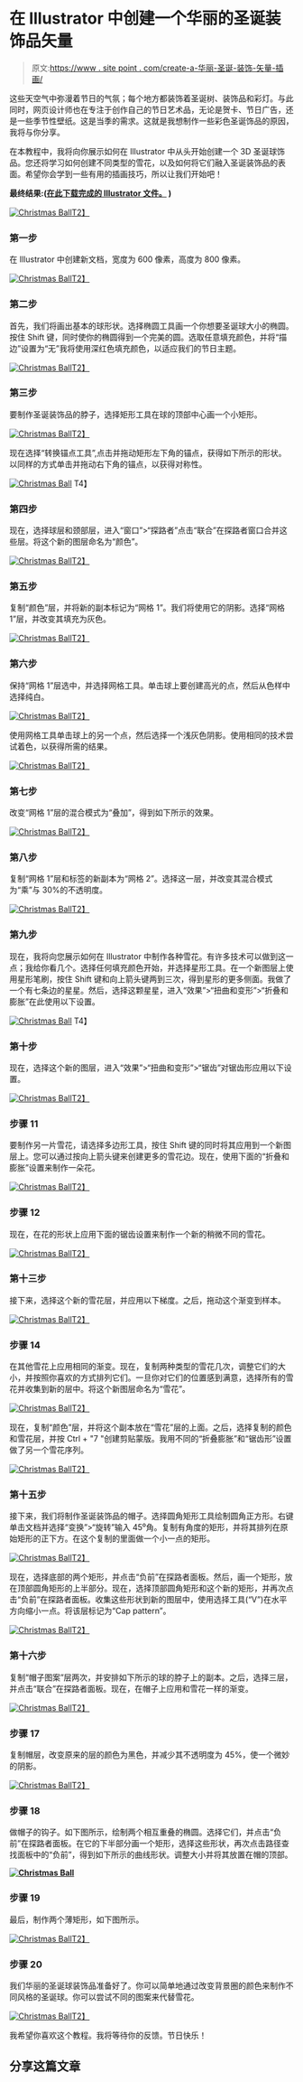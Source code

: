 # 在 Illustrator 中创建一个华丽的圣诞装饰品矢量

> 原文:[https://www . site point . com/create-a-华丽-圣诞-装饰-矢量-插画/](https://www.sitepoint.com/create-a-gorgeous-christmas-ornament-vector-in-illustrator/)

这些天空气中弥漫着节日的气氛；每个地方都装饰着圣诞树、装饰品和彩灯。与此同时，网页设计师也在专注于创作自己的节日艺术品，无论是贺卡、节日广告，还是一些季节性壁纸。这是当季的需求。这就是我想制作一些彩色圣诞饰品的原因，我将与你分享。

在本教程中，我将向你展示如何在 Illustrator 中从头开始创建一个 3D 圣诞球饰品。您还将学习如何创建不同类型的雪花，以及如何将它们融入圣诞装饰品的表面。希望你会学到一些有用的插画技巧，所以让我们开始吧！

**最终结果:([在此下载完成的 Illustrator 文件。](https://www.sitepoint.com/wp-content/uploads/2012/12/Christmas-Balls.zip) )** 

[![Christmas Ball](../Images/f44913c4765b1ab59031d6dc6dc80e14.png)T2】](https://www.sitepoint.com/wp-content/uploads/2012/12/Final-result.jpg)

### 第一步

在 Illustrator 中创建新文档，宽度为 600 像素，高度为 800 像素。

[![Christmas Ball](../Images/d9115ed9af29c3ed68ec832b2f84ce13.png)T2】](https://www.sitepoint.com/wp-content/uploads/2012/12/12.jpg)

### 第二步

首先，我们将画出基本的球形状。选择椭圆工具画一个你想要圣诞球大小的椭圆。按住 Shift 键，同时使你的椭圆得到一个完美的圆。选取任意填充颜色，并将“描边”设置为“无”我将使用深红色填充颜色，以适应我们的节日主题。

[![Christmas Ball](../Images/a71f6453bfc02f07a17130b7995660af.png)T2】](https://www.sitepoint.com/wp-content/uploads/2012/12/21.jpg)

### 第三步

要制作圣诞装饰品的脖子，选择矩形工具在球的顶部中心画一个小矩形。

[![Christmas Ball](../Images/111eb8a11668d8215f867ac79512a3c2.png)T2】](https://www.sitepoint.com/wp-content/uploads/2012/12/3.jpg)

现在选择“转换锚点工具”,点击并拖动矩形左下角的锚点，获得如下所示的形状。以同样的方式单击并拖动右下角的锚点，以获得对称性。

[![Christmas Ball](../Images/85ec568e236c4e6452704b57c1a83bbd.png)](https://www.sitepoint.com/wp-content/uploads/2012/12/3b.jpg)
T4】

### 第四步

现在，选择球层和颈部层，进入“窗口”>“探路者”点击“联合”在探路者窗口合并这些层。将这个新的图层命名为“颜色”。

[![Christmas Ball](../Images/5e58ca63af227f12265f6e516d5d42da.png)T2】](https://www.sitepoint.com/wp-content/uploads/2012/12/4.jpg)

### 第五步

复制“颜色”层，并将新的副本标记为“网格 1”。我们将使用它的阴影。选择“网格 1”层，并改变其填充为灰色。

[![Christmas Ball](../Images/cd9af3392a7657a21862b6000245ef46.png)T2】](https://www.sitepoint.com/wp-content/uploads/2012/12/5.jpg)

### 第六步

保持“网格 1”层选中，并选择网格工具。单击球上要创建高光的点，然后从色样中选择纯白。

[![Christmas Ball](../Images/8c7333936259e709d53ec8ef00294636.png)T2】](https://www.sitepoint.com/wp-content/uploads/2012/12/6.jpg)

使用网格工具单击球上的另一个点，然后选择一个浅灰色阴影。使用相同的技术尝试着色，以获得所需的结果。

[![Christmas Ball](../Images/f7ed0717588cc2850ce6d30ffa27b36d.png)T2】](https://www.sitepoint.com/wp-content/uploads/2012/12/6b.jpg)

### 第七步

改变“网格 1”层的混合模式为“叠加”，得到如下所示的效果。

[![Christmas Ball](../Images/3e5943572fc2e36b2f23e1dc04c0149c.png)T2】](https://www.sitepoint.com/wp-content/uploads/2012/12/7.jpg)

### 第八步

复制“网格 1”层和标签的新副本为“网格 2”。选择这一层，并改变其混合模式为“乘”与 30%的不透明度。

[![Christmas Ball](../Images/835880d2e8a0759fa8070b09c5be347f.png)T2】](https://www.sitepoint.com/wp-content/uploads/2012/12/8.jpg)

### 第九步

现在，我将向您展示如何在 Illustrator 中制作各种雪花。有许多技术可以做到这一点；我给你看几个。选择任何填充颜色开始，并选择星形工具。在一个新图层上使用星形笔刷，按住 Shift 键和向上箭头键两到三次，得到星形的更多侧面。我做了一个有七条边的星星。然后，选择这颗星星，进入“效果”>“扭曲和变形”>“折叠和膨胀”在此使用以下设置。

[![Christmas Ball](../Images/52b550a0c13312677fff7643efda05c1.png)](https://www.sitepoint.com/wp-content/uploads/2012/12/9.jpg)
T4】

### 第十步

现在，选择这个新的图层，进入“效果”>“扭曲和变形”>“锯齿”对锯齿形应用以下设置。

[![Christmas Ball](../Images/c3583a7d526e273f40622ffb8b90ab5c.png)T2】](https://www.sitepoint.com/wp-content/uploads/2012/12/10.jpg)

### 步骤 11

要制作另一片雪花，请选择多边形工具，按住 Shift 键的同时将其应用到一个新图层上。您可以通过按向上箭头键来创建更多的雪花边。现在，使用下面的“折叠和膨胀”设置来制作一朵花。

[![Christmas Ball](../Images/86b5af8c755c016472f4816a7bc8e31a.png)T2】](https://www.sitepoint.com/wp-content/uploads/2012/12/111.jpg)

### 步骤 12

现在，在花的形状上应用下面的锯齿设置来制作一个新的稍微不同的雪花。

[![Christmas Ball](../Images/fca46eb47b0ab90701deca589e0906e3.png)T2】](https://www.sitepoint.com/wp-content/uploads/2012/12/121.jpg)

### 第十三步

接下来，选择这个新的雪花层，并应用以下梯度。之后，拖动这个渐变到样本。

[![Christmas Ball](../Images/feb8b0e886285d0a374272358e86e77b.png)T2】](https://www.sitepoint.com/wp-content/uploads/2012/12/13.jpg)

### 步骤 14

在其他雪花上应用相同的渐变。现在，复制两种类型的雪花几次，调整它们的大小，并按照你喜欢的方式排列它们。一旦你对它们的位置感到满意，选择所有的雪花并收集到新的层中。将这个新图层命名为“雪花”。

[![Christmas Ball](../Images/7fc9e9e3d85ec8cabadf004138894523.png)T2】](https://www.sitepoint.com/wp-content/uploads/2012/12/14.jpg)

现在，复制“颜色”层，并将这个副本放在“雪花”层的上面。之后，选择复制的颜色和雪花层，并按 Ctrl + "7 "创建剪贴蒙版。我用不同的“折叠膨胀”和“锯齿形”设置做了另一个雪花序列。

[![Christmas Ball](../Images/6841e490238e9ea295ae35d8331b69e7.png)T2】](https://www.sitepoint.com/wp-content/uploads/2012/12/14b.jpg)

### 第十五步

接下来，我们将制作圣诞装饰品的帽子。选择圆角矩形工具绘制圆角正方形。右键单击文档并选择“变换”>“旋转”输入 45⁰角。复制有角度的矩形，并将其排列在原始矩形的正下方。在这个复制的里面做一个小一点的矩形。

[![Christmas Ball](../Images/cf0f0e2d6aacd285e60dd0a64b7d6fc1.png)T2】](https://www.sitepoint.com/wp-content/uploads/2012/12/15.jpg)

现在，选择底部的两个矩形，并点击“负前”在探路者面板。然后，画一个矩形，放在顶部圆角矩形的上半部分。现在，选择顶部圆角矩形和这个新的矩形，并再次点击“负前”在探路者面板。收集这些形状到新的图层中，使用选择工具(“V”)在水平方向缩小一点。将该层标记为“Cap pattern”。

[![Christmas Ball](../Images/f0bec4763d0760babc9f30bcea161f7e.png)T2】](https://www.sitepoint.com/wp-content/uploads/2012/12/15b.jpg)

### 第十六步

复制“帽子图案”层两次，并安排如下所示的球的脖子上的副本。之后，选择三层，并点击“联合”在探路者面板。现在，在帽子上应用和雪花一样的渐变。

[![Christmas Ball](../Images/0d28addf0420a82d521e8445771b4d54.png)T2】](https://www.sitepoint.com/wp-content/uploads/2012/12/16.jpg)

### 步骤 17

复制帽层，改变原来的层的颜色为黑色，并减少其不透明度为 45%，使一个微妙的阴影。

[![Christmas Ball](../Images/53de8ca4514333fef1382f5a7c338a9b.png)T2】](https://www.sitepoint.com/wp-content/uploads/2012/12/17.jpg)

### 步骤 18

做帽子的钩子。如下图所示，绘制两个相互重叠的椭圆。选择它们，并点击“负前”在探路者面板。在它的下半部分画一个矩形，选择这些形状，再次点击路径查找面板中的“负前”，得到如下所示的曲线形状。调整大小并将其放置在帽的顶部。

**[![Christmas Ball](../Images/b42188253627807594f7bcbe0f8c9524.png) ](https://www.sitepoint.com/wp-content/uploads/2012/12/18.jpg)** 

### 步骤 19

最后，制作两个薄矩形，如下图所示。

[![Christmas Ball](../Images/55d8f4a765eda6c8c1bfb226e512063d.png)T2】](https://www.sitepoint.com/wp-content/uploads/2012/12/19.jpg)

### 步骤 20

我们华丽的圣诞球装饰品准备好了。你可以简单地通过改变背景圈的颜色来制作不同风格的圣诞球。你可以尝试不同的图案来代替雪花。

[![Christmas Ball](../Images/e175b329672839a0a9906c864b998419.png)T2】](https://www.sitepoint.com/wp-content/uploads/2012/12/Final-result1.jpg)

我希望你喜欢这个教程。我将等待你的反馈。节日快乐！

## 分享这篇文章